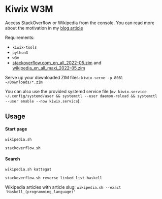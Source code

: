 # Kiwix W3M

Access StackOverflow or Wikipedia from the console.
You can read more about the motivation in my [blog article](https://ch-st.de/offline-first-programming/)

Requirements:
* `kiwix-tools`
* `python3`
* `w3m`
* [stackoverflow.com_en_all_2022-05.zim](https://download.kiwix.org/zim/stackoverflow.com_en_all.zim.torrent) and [wikipedia_en_all_maxi_2022-05.zim](https://download.kiwix.org/zim/wikipedia_en_all_maxi.zim.torrent)

Serve up your downloaded ZIM files:
`kiwix-serve -p 8081 ~/Downloads/*.zim`

You can also use the provided systemd service file (`mv kiwix.service ~/.config/systemd/user && systemctl --user daemon-reload && systemctl --user enable --now kiwix.service`).

## Usage
#### Start page
`wikipedia.sh`

`stackoverflow.sh`


#### Search

`wikipedia.sh kattegat`

`stackoverflow.sh reverse linked list haskell`

Wikipedia articles with article slug:
`wikipedia.sh --exact 'Haskell_(programming_language)'`
